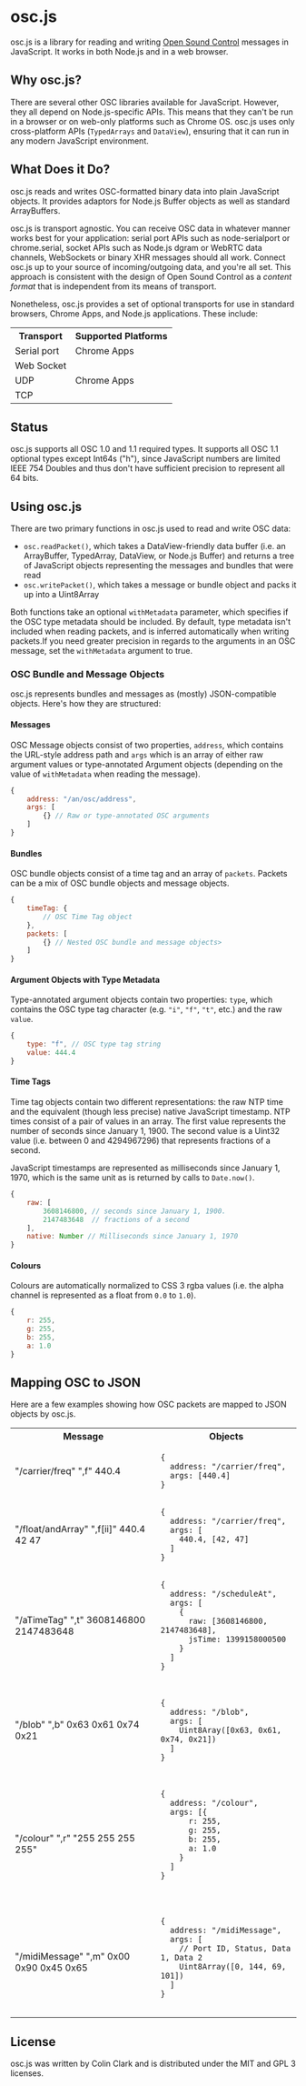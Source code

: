 osc.js
======

osc.js is a library for reading and writing [Open Sound Control](http://opensoundcontrol.org) messages in JavaScript. It works in both Node.js and in a web browser.

Why osc.js?
-----------

There are several other OSC libraries available for JavaScript. However, they all depend on Node.js-specific APIs. This means that they can't be run in a browser or on web-only platforms such as Chrome OS. osc.js uses only cross-platform APIs (`TypedArrays` and `DataView`), ensuring that it can run in any modern JavaScript environment.

What Does it Do?
----------------

osc.js reads and writes OSC-formatted binary data into plain JavaScript objects. It provides adaptors for Node.js Buffer objects as well as standard ArrayBuffers.

osc.js is transport agnostic. You can receive OSC data in whatever manner works best for your application: serial port APIs such as node-serialport or chrome.serial, socket APIs such as Node.js dgram or WebRTC data channels, WebSockets or binary XHR messages should all work. Connect osc.js up to your source of incoming/outgoing data, and you're all set. This approach is consistent with the design of Open Sound Control as a _content format_ that is independent from its means of transport.

Nonetheless, osc.js provides a set of optional transports for use in standard browsers, Chrome Apps, and Node.js applications. These include:

<table>
    <tr>
        <th>Transport</th>
        <th>Supported Platforms</th>
    </tr>
    <tr>
        <td>Serial port</td>
        <td>Chrome Apps</td>
    </tr>
    <tr>
        <td>Web Socket</td>
        <td>&nbsp;</td>
    </tr>
    <tr>
        <td>UDP</td>
        <td>Chrome Apps</td>
    </tr>
    <tr>
        <td>TCP</td>
        <td>&nbsp;</td>
    </tr>
</table>


Status
------

osc.js supports all OSC 1.0 and 1.1 required types. It supports all OSC 1.1 optional types except Int64s ("h"), since JavaScript numbers are limited IEEE 754 Doubles and thus don't have sufficient precision to represent all 64 bits.

Using osc.js
------------

There are two primary functions in osc.js used to read and write OSC data:

* ``osc.readPacket()``, which takes a DataView-friendly data buffer (i.e. an ArrayBuffer, TypedArray, DataView, or Node.js Buffer) and returns a tree of JavaScript objects representing the messages and bundles that were read
* ``osc.writePacket()``, which takes a message or bundle object and packs it up into a Uint8Array

Both functions take an optional `withMetadata` parameter, which specifies if the OSC type metadata should be included. By default, type metadata isn't included when reading packets, and is inferred automatically when writing packets.If you need greater precision in regards to the arguments in an OSC message, set the `withMetadata` argument to true.

### OSC Bundle and Message Objects

osc.js represents bundles and messages as (mostly) JSON-compatible objects. Here's how they are structured:

#### Messages
OSC Message objects consist of two properties, `address`, which contains the URL-style address path and `args` which is an array of either raw argument values or type-annotated Argument objects (depending on the value of `withMetadata` when reading the message).

```javascript
{
    address: "/an/osc/address",
    args: [
        {} // Raw or type-annotated OSC arguments
    ]
}
```

#### Bundles

OSC bundle objects consist of a time tag and an array of `packets`. Packets can be a mix of OSC bundle objects and message objects.

```javascript
{
    timeTag: {
        // OSC Time Tag object
    },
    packets: [
        {} // Nested OSC bundle and message objects>
    ]
}
```

#### Argument Objects with Type Metadata

Type-annotated argument objects contain two properties:  `type`, which contains the OSC type tag character (e.g. `"i"`, `"f"`, `"t"`, etc.) and the raw `value`.

```javascript
{
    type: "f", // OSC type tag string
    value: 444.4
}
```

#### Time Tags
Time tag objects contain two different representations: the raw NTP time and the equivalent (though less precise) native JavaScript timestamp. NTP times consist of a pair of values in an array. The first value represents the number of seconds since January 1, 1900. The second value is a Uint32 value (i.e. between 0 and 4294967296) that represents fractions of a second.

JavaScript timestamps are represented as milliseconds since January 1, 1970, which is the same unit as is returned by calls to `Date.now()`.

```javascript
{
    raw: [
        3608146800, // seconds since January 1, 1900.
        2147483648  // fractions of a second
    ],
    native: Number // Milliseconds since January 1, 1970
}
```
#### Colours
Colours are automatically normalized to CSS 3 rgba values (i.e. the alpha channel is represented as a float from `0.0` to `1.0`).

```javascript
{
    r: 255,
    g: 255,
    b: 255,
    a: 1.0
}
```

Mapping OSC to JSON
-------------------

Here are a few examples showing how OSC packets are mapped to JSON objects by osc.js.

<table>
    <tr>
        <th>Message</th>
        <th>Objects</th>
    </tr>
    <tr>
        <td>"/carrier/freq" ",f" 440.4</td>
        <td><pre><code>{
  address: "/carrier/freq",
  args: [440.4]
}</pre></code></td>
    </tr>
    <tr>
        <td>"/float/andArray" ",f[ii]" 440.4 42 47</td>
        <td><pre><code>{
  address: "/carrier/freq",
  args: [
    440.4, [42, 47]
  ]
}</pre></code></td>
    </tr>
    <tr>
        <td>"/aTimeTag" ",t" 3608146800 2147483648</td>
        <td><pre><code>{
  address: "/scheduleAt",
  args: [
    {
      raw: [3608146800, 2147483648],
      jsTime: 1399158000500
    }
  ]
}</code></pre>
    </tr>
    <tr>
        <td>"/blob" ",b" 0x63 0x61 0x74 0x21</td>
        <td><pre><code>
{
  address: "/blob",
  args: [
    Uint8Aray([0x63, 0x61, 0x74, 0x21])
  ]
}
    <tr>
        <td>"/colour" ",r" "255 255 255 255"</td>
        <td><pre><code>{
  address: "/colour",
  args: [{
      r: 255,
      g: 255,
      b: 255,
      a: 1.0
    }
  ]
}</pre></code</td>
    <tr>
        <td>"/midiMessage" ",m" 0x00 0x90 0x45 0x65</td>
        <td><pre><code>{
  address: "/midiMessage",
  args: [
    // Port ID, Status, Data 1, Data 2
    Uint8Array([0, 144, 69, 101])
  ]
}</pre></code</td>
</table>

License
-------

osc.js was written by Colin Clark and is distributed under the MIT and GPL 3 licenses.
